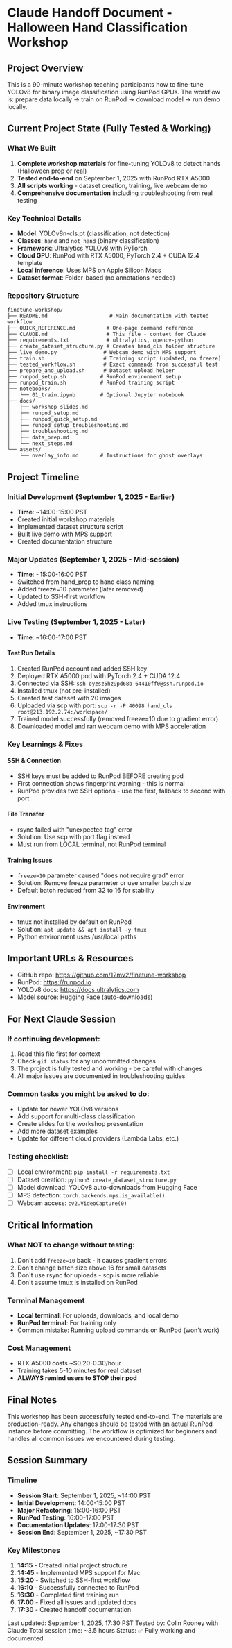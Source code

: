 # Claude Handoff Document - Halloween Hand Classification Workshop

## Project Overview
This is a 90-minute workshop teaching participants how to fine-tune YOLOv8 for binary image classification using RunPod GPUs. The workflow is: prepare data locally → train on RunPod → download model → run demo locally.

## Current Project State (Fully Tested & Working)

### What We Built
1. **Complete workshop materials** for fine-tuning YOLOv8 to detect hands (Halloween prop or real)
2. **Tested end-to-end** on September 1, 2025 with RunPod RTX A5000
3. **All scripts working** - dataset creation, training, live webcam demo
4. **Comprehensive documentation** including troubleshooting from real testing

### Key Technical Details
- **Model**: YOLOv8n-cls.pt (classification, not detection)
- **Classes**: `hand` and `not_hand` (binary classification)
- **Framework**: Ultralytics YOLOv8 with PyTorch
- **Cloud GPU**: RunPod with RTX A5000, PyTorch 2.4 + CUDA 12.4 template
- **Local inference**: Uses MPS on Apple Silicon Macs
- **Dataset format**: Folder-based (no annotations needed)

### Repository Structure
```
finetune-workshop/
├── README.md                    # Main documentation with tested workflow
├── QUICK_REFERENCE.md          # One-page command reference
├── CLAUDE.md                   # This file - context for Claude
├── requirements.txt            # ultralytics, opencv-python
├── create_dataset_structure.py # Creates hand_cls folder structure
├── live_demo.py               # Webcam demo with MPS support
├── train.sh                   # Training script (updated, no freeze)
├── tested_workflow.sh         # Exact commands from successful test
├── prepare_and_upload.sh      # Dataset upload helper
├── runpod_setup.sh           # RunPod environment setup
├── runpod_train.sh           # RunPod training script
├── notebooks/
│   └── 01_train.ipynb        # Optional Jupyter notebook
├── docs/
│   ├── workshop_slides.md
│   ├── runpod_setup.md
│   ├── runpod_quick_setup.md
│   ├── runpod_setup_troubleshooting.md
│   ├── troubleshooting.md
│   ├── data_prep.md
│   └── next_steps.md
└── assets/
    └── overlay_info.md       # Instructions for ghost overlays
```

## Project Timeline

### Initial Development (September 1, 2025 - Earlier)
- **Time**: ~14:00-15:00 PST
- Created initial workshop materials
- Implemented dataset structure script
- Built live demo with MPS support
- Created documentation structure

### Major Updates (September 1, 2025 - Mid-session)
- **Time**: ~15:00-16:00 PST
- Switched from hand_prop to hand class naming
- Added freeze=10 parameter (later removed)
- Updated to SSH-first workflow
- Added tmux instructions

### Live Testing (September 1, 2025 - Later)
- **Time**: ~16:00-17:00 PST

#### Test Run Details
1. Created RunPod account and added SSH key
2. Deployed RTX A5000 pod with PyTorch 2.4 + CUDA 12.4
3. Connected via SSH: `ssh oyzsz5hz9pd68b-64410ff0@ssh.runpod.io`
4. Installed tmux (not pre-installed)
5. Created test dataset with 20 images
6. Uploaded via scp with port: `scp -r -P 40098 hand_cls root@213.192.2.74:/workspace/`
7. Trained model successfully (removed freeze=10 due to gradient error)
8. Downloaded model and ran webcam demo with MPS acceleration

### Key Learnings & Fixes

#### SSH & Connection
- SSH keys must be added to RunPod BEFORE creating pod
- First connection shows fingerprint warning - this is normal
- RunPod provides two SSH options - use the first, fallback to second with port

#### File Transfer
- rsync failed with "unexpected tag" error
- Solution: Use scp with port flag instead
- Must run from LOCAL terminal, not RunPod terminal

#### Training Issues
- `freeze=10` parameter caused "does not require grad" error
- Solution: Remove freeze parameter or use smaller batch size
- Default batch reduced from 32 to 16 for stability

#### Environment
- tmux not installed by default on RunPod
- Solution: `apt update && apt install -y tmux`
- Python environment uses /usr/local paths

## Important URLs & Resources
- GitHub repo: https://github.com/12mv2/finetune-workshop
- RunPod: https://runpod.io
- YOLOv8 docs: https://docs.ultralytics.com
- Model source: Hugging Face (auto-downloads)

## For Next Claude Session

### If continuing development:
1. Read this file first for context
2. Check `git status` for any uncommitted changes
3. The project is fully tested and working - be careful with changes
4. All major issues are documented in troubleshooting guides

### Common tasks you might be asked to do:
- Update for newer YOLOv8 versions
- Add support for multi-class classification
- Create slides for the workshop presentation
- Add more dataset examples
- Update for different cloud providers (Lambda Labs, etc.)

### Testing checklist:
- [ ] Local environment: `pip install -r requirements.txt`
- [ ] Dataset creation: `python3 create_dataset_structure.py`
- [ ] Model download: YOLOv8 auto-downloads from Hugging Face
- [ ] MPS detection: `torch.backends.mps.is_available()`
- [ ] Webcam access: `cv2.VideoCapture(0)`

## Critical Information

### What NOT to change without testing:
1. Don't add `freeze=10` back - it causes gradient errors
2. Don't change batch size above 16 for small datasets
3. Don't use rsync for uploads - scp is more reliable
4. Don't assume tmux is installed on RunPod

### Terminal Management
- **Local terminal**: For uploads, downloads, and local demo
- **RunPod terminal**: For training only
- Common mistake: Running upload commands on RunPod (won't work)

### Cost Management
- RTX A5000 costs ~$0.20-0.30/hour
- Training takes 5-10 minutes for real dataset
- **ALWAYS remind users to STOP their pod**

## Final Notes
This workshop has been successfully tested end-to-end. The materials are production-ready. Any changes should be tested with an actual RunPod instance before committing. The workflow is optimized for beginners and handles all common issues we encountered during testing.

## Session Summary

### Timeline
- **Session Start**: September 1, 2025, ~14:00 PST
- **Initial Development**: 14:00-15:00 PST
- **Major Refactoring**: 15:00-16:00 PST
- **RunPod Testing**: 16:00-17:00 PST
- **Documentation Updates**: 17:00-17:30 PST
- **Session End**: September 1, 2025, ~17:30 PST

### Key Milestones
1. **14:15** - Created initial project structure
2. **14:45** - Implemented MPS support for Mac
3. **15:20** - Switched to SSH-first workflow
4. **16:10** - Successfully connected to RunPod
5. **16:30** - Completed first training run
6. **17:00** - Fixed all issues and updated docs
7. **17:30** - Created handoff documentation

Last updated: September 1, 2025, 17:30 PST
Tested by: Colin Rooney with Claude
Total session time: ~3.5 hours
Status: ✅ Fully working and documented